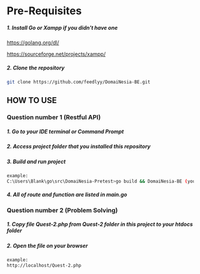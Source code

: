 # Pre-Requisites

##### 1. Install Go or Xampp if you didn't have one

https://golang.org/dl/

https://sourceforge.net/projects/xampp/

##### 2. Clone the repository

```bash
git clone https://github.com/feedlyy/DomaiNesia-BE.git
```

## HOW TO USE

### Question number 1 (Restful API)

##### 1. Go to your IDE terminal or Command Prompt
##### 2. Access project folder that you installed this repository
##### 3. Build and run project
```bash
example:
C:\Users\Blank\go\src\DomaiNesia-Pretest>go build && DomaiNesia-BE (your project folder)
```
##### 4. All of route and function are listed in main.go

### Question number 2 (Problem Solving)

##### 1. Copy file Quest-2.php from Quest-2 folder in this project to your htdocs folder
##### 2. Open the file on your browser
```bash
example:
http://localhost/Quest-2.php
```